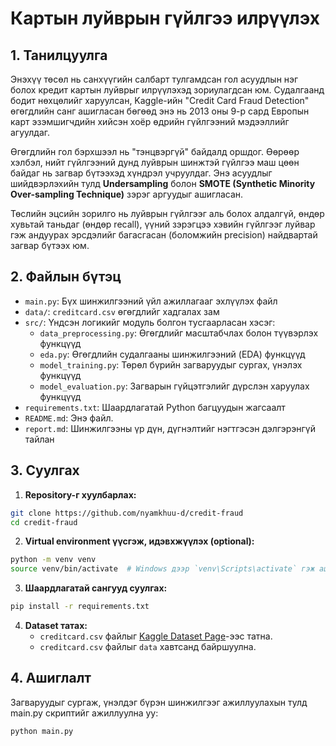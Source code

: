 # Картын луйврын гүйлгээ илрүүлэх 

## 1. Танилцуулга

Энэхүү төсөл нь санхүүгийн салбарт тулгамдсан гол асуудлын нэг болох кредит картын луйврыг илрүүлэхэд зориулагдсан юм. Судалгаанд бодит нөхцөлийг харуулсан, Kaggle-ийн "Credit Card Fraud Detection" өгөгдлийн санг ашигласан бөгөөд энэ нь 2013 оны 9-р сард Европын карт эзэмшигчдийн хийсэн хоёр өдрийн гүйлгээний мэдээллийг агуулдаг.

Өгөгдлийн гол бэрхшээл нь "тэнцвэргүй" байдалд оршдог. Өөрөөр хэлбэл, нийт гүйлгээний дунд луйврын шинжтэй гүйлгээ маш цөөн байдаг нь загвар бүтээхэд хүндрэл учруулдаг. Энэ асуудлыг шийдвэрлэхийн тулд **Undersampling** болон **SMOTE (Synthetic Minority Over-sampling Technique)** зэрэг аргуудыг ашигласан.

Төслийн эцсийн зорилго нь луйврын гүйлгээг аль болох алдалгүй, өндөр хувьтай таньдаг (өндөр recall), үүний зэрэгцээ хэвийн гүйлгээг луйвар гэж андуурах эрсдэлийг багасгасан (боломжийн precision) найдвартай загвар бүтээх юм.

## 2. Файлын бүтэц

- `main.py`: Бүх шинжилгээний үйл ажиллагааг эхлүүлэх файл
- `data/`: `creditcard.csv` өгөгдлийг хадгалах зам
- `src/`: Үндсэн логикийг модуль болгон тусгаарласан хэсэг:
  - `data_preprocessing.py`: Өгөгдлийг масштабчлах болон түүвэрлэх функцүүд
  - `eda.py`: Өгөгдлийн судалгааны шинжилгээний (EDA) функцүүд
  - `model_training.py`: Төрөл бүрийн загваруудыг сургах, үнэлэх функцүүд
  - `model_evaluation.py`: Загварын гүйцэтгэлийг дүрслэн харуулах функцүүд
- `requirements.txt`: Шаардлагатай Python багцуудын жагсаалт
- `README.md`: Энэ файл.
- `report.md`: Шинжилгээны үр дүн, дүгнэлтийг нэгтгэсэн дэлгэрэнгүй тайлан

## 3. Суулгах

1. **Repository-г хуулбарлах:**
```bash
git clone https://github.com/nyamkhuu-d/credit-fraud
cd credit-fraud
```

2. **Virtual environment үүсгэж, идэвхжүүлэх  (optional):**
```bash
python -m venv venv
source venv/bin/activate  # Windows дээр `venv\Scripts\activate` гэж ашиглана
```

3. **Шаардлагатай сангууд суулгах:**
```bash
pip install -r requirements.txt
```

4. **Dataset татах:**
    * `creditcard.csv` файлыг [Kaggle Dataset Page](https://www.kaggle.com/mlg-ulb/creditcardfraud)-ээс татна.
    * `creditcard.csv` файлыг `data` хавтсанд байршуулна.

## 4. Ашиглалт

Загваруудыг сургаж, үнэлдэг бүрэн шинжилгээг ажиллуулахын тулд main.py скриптийг ажиллуулна уу:

```bash
python main.py
```